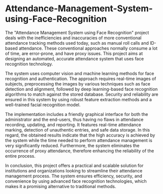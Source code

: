 # Attendance-Management-System-using-Face-Recognition

The "Attendance Management System using Face Recognition" project deals with the inefficiencies and inaccuracies of more conventional attendance tracking methods used today, such as manual roll calls and ID-based attendance. These conventional approaches normally consume a lot of time, are error-prone, and have proxy issues. This project aims at designing an automated, accurate attendance system that uses face recognition technology.

The system uses computer vision and machine learning methods for face recognition and authentication. The approach requires real-time images of subjects, preprocessing the images by various techniques such as face detection and alignment, followed by deep learning-based face recognition algorithms to match against the stored database. Security and reliability are ensured in this system by using robust feature extraction methods and a well-trained facial recognition model.

The implementation includes a friendly graphical interface for both the administrator and the end-users, thus having no flaws in attendance recording, updating, and reporting.
It features real-time attendance marking, detection of unauthentic entries, and safe data storage.
In this regard, the obtained results indicate that the high accuracy is achieved by the system while the time needed to perform attendance management is very significantly reduced. Furthermore, the system eliminates the occurrence of proxy attendance, therefore enhancing the reliability of the entire process.

In conclusion, this project offers a practical and scalable solution for institutions and organizations looking to streamline their attendance management process. The system ensures efficiency, security, and convenience by using advanced face recognition technologies, which makes it a promising alternative to traditional methods.
